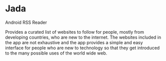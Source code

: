# Jada
Android RSS Reader

Provides a curated list of websites to follow for people, mostly from developing countries, who are new to the internet. The websites included in the app are not exhaustive and the app provides a simple and easy interface for people who are new to technology so that they get introduced to the many possible uses of the world wide web.
